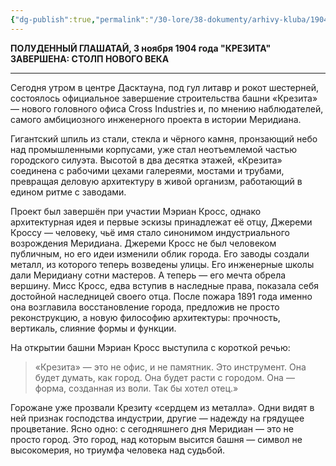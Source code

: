 ```yaml
---
{"dg-publish":true,"permalink":"/30-lore/38-dokumenty/arhivy-kluba/1904-11-03-krezita-zaver-sh-ena/","tags":["мир/документ"]}
---
```


**ПОЛУДЕННЫЙ ГЛАШАТАЙ, 3 ноября 1904 года
"КРЕЗИТА" ЗАВЕРШЕНА: СТОЛП НОВОГО ВЕКА**

---

Сегодня утром в центре Дасктауна, под гул литавр и рокот шестерней, состоялось официальное завершение строительства башни «Крезита» — нового головного офиса Cross Industries и, по мнению наблюдателей, самого амбициозного инженерного проекта в истории Меридиана.

Гигантский шпиль из стали, стекла и чёрного камня, пронзающий небо над промышленными корпусами, уже стал неотъемлемой частью городского силуэта. Высотой в два десятка этажей, «Крезита» соединена с рабочими цехами галереями, мостами и трубами, превращая деловую архитектуру в живой организм, работающий в едином ритме с заводами.

Проект был завершён при участии Мэриан Кросс, однако архитектурная идея и первые эскизы принадлежат её отцу, Джереми Кроссу — человеку, чьё имя стало синонимом индустриального возрождения Меридиана. Джереми Кросс не был человеком публичным, но его идеи изменили облик города. Его заводы создали металл, из которого теперь возведены улицы. Его инженерные школы дали Меридиану сотни мастеров. А теперь — его мечта обрела вершину. 
Мисс Кросс, едва вступив в наследные права, показала себя достойной наследницей своего отца. После пожара 1891 года именно она возглавила восстановление города, предложив не просто реконструкцию, а новую философию архитектуры: прочность, вертикаль, слияние формы и функции.

На открытии башни Мэриан Кросс выступила с короткой речью:

> «Крезита» — это не офис, и не памятник. Это инструмент. Она будет думать, как город. Она будет расти с городом. Она — форма, созданная из воли. Так бы хотел отец.»

Горожане уже прозвали Крезиту «сердцем из металла». Одни видят в ней признак господства индустрии, другие — надежду на грядущее процветание. Ясно одно: с сегодняшнего дня Меридиан — это не просто город. Это город, над которым высится башня — символ не высокомерия, но триумфа человека над судьбой.